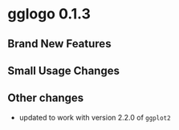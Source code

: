# gglogo 0.1.3


## Brand New Features

## Small Usage Changes

## Other changes

- updated to work with version 2.2.0 of `ggplot2`

